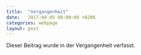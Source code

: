 ```yaml
---
title:  "Vergangenheit"
date:   2017-08-05 08:00:00 +0200
categories: webpage
layout: post
---
```


Dieser Beitrag wurde in der Vergangenheit verfasst.
